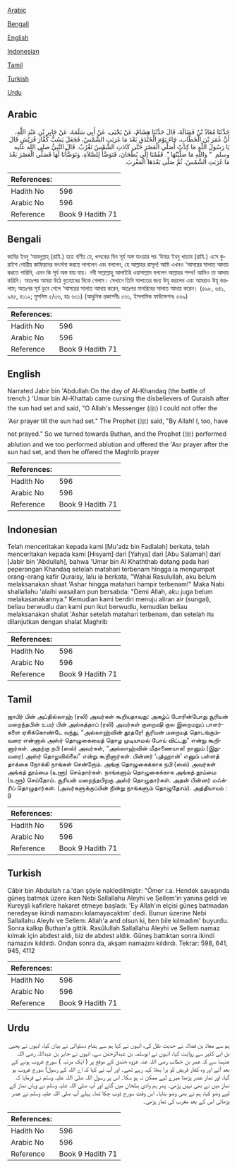[Arabic](#arabic)

[Bengali](#bengali)

[English](#english)

[Indonesian](#indonesian)

[Tamil](#tamil)

[Turkish](#turkish)

[Urdu](#urdu)

## Arabic


<div dir="rtl" lang="ar" style={{fontSize:'larger',backgroundColor:'#f8f9fa',padding:20}}>
حَدَّثَنَا مُعَاذُ بْنُ فَضَالَةَ، قَالَ حَدَّثَنَا هِشَامٌ، عَنْ يَحْيَى، عَنْ أَبِي سَلَمَةَ، عَنْ جَابِرِ بْنِ عَبْدِ اللَّهِ، أَنَّ عُمَرَ بْنَ الْخَطَّابِ، جَاءَ يَوْمَ الْخَنْدَقِ بَعْدَ مَا غَرَبَتِ الشَّمْسُ، فَجَعَلَ يَسُبُّ كُفَّارَ قُرَيْشٍ قَالَ يَا رَسُولَ اللَّهِ مَا كِدْتُ أُصَلِّي الْعَصْرَ حَتَّى كَادَتِ الشَّمْسُ تَغْرُبُ‏.‏ قَالَ النَّبِيُّ صلى الله عليه وسلم ‏ "‏ وَاللَّهِ مَا صَلَّيْتُهَا ‏"‏‏.‏ فَقُمْنَا إِلَى بُطْحَانَ، فَتَوَضَّأَ لِلصَّلاَةِ، وَتَوَضَّأْنَا لَهَا فَصَلَّى الْعَصْرَ بَعْدَ مَا غَرَبَتِ الشَّمْسُ، ثُمَّ صَلَّى بَعْدَهَا الْمَغْرِبَ‏.‏
</div>
<div style={{backgroundColor:'#f8f9fa',padding:20, marginBottom: 10}}><table> <thead> <tr> <th>References:</th> <th></th> </tr> </thead> <tbody><tr><td>Hadith No</td><td>596</td></tr><tr><td>Arabic No</td><td>596</td></tr><tr><td>Reference</td><td>Book 9 Hadith 71</td></tr></tbody></table></div>

## Bengali


<div dir="ltr" lang="bn" style={{fontSize:'larger',backgroundColor:'#f8f9fa',padding:20}}>
জাবির ইবনু ‘আবদুল্লাহ্ (রাযি.) হতে বর্ণিত যে, খন্দকের দিন সূর্য অস্ত যাওয়ার পর ‘উমার ইবনু খাত্তাব (রাযি.) এসে কুরাইশ গোত্রীয় কাফিরদের ভৎর্সনা করতে লাগলেন এবং বললেন, হে আল্লাহর রাসূল! আমি এখনও ‘আসরের সালাত আদায় করতে পারিনি, এমন কি সূর্য অস্ত যায় যায়। নবী সাল্লাল্লাহু আলাইহি ওয়াসাল্লাম বললেন আল্লাহর শপথ! আমিও তা আদায় করিনি। অতঃপর আমরা উঠে বুতহানের দিকে গেলাম। সেখানে তিনি সালাতের জন্য উযূ করলেন এবং আমরাও উযূ করলাম; অতঃপর সূর্য ডুবে গেলে ‘আসরের সালাত আদায় করেন, অতঃপর মাগরিবের সালাত আদায় করেন। (৫৯৮, ৬৪১, ৯৪৫, ৪১১২; মুসলিম ৫/৩৬, হাঃ ৬৩১) (আধুনিক প্রকাশনীঃ ৫৬১, ইসলামিক ফাউন্ডেশনঃ ৫৬৯)
</div>
<div style={{backgroundColor:'#f8f9fa',padding:20, marginBottom: 10}}><table> <thead> <tr> <th>References:</th> <th></th> </tr> </thead> <tbody><tr><td>Hadith No</td><td>596</td></tr><tr><td>Arabic No</td><td>596</td></tr><tr><td>Reference</td><td>Book 9 Hadith 71</td></tr></tbody></table></div>

## English


<div dir="ltr" lang="en" style={{fontSize:'larger',backgroundColor:'#f8f9fa',padding:20}}>
Narrated Jabir bin 'Abdullah:On the day of Al-Khandaq (the battle of trench.) 'Umar bin Al-Khattab came cursing the disbelievers of Quraish after the sun had set and said, "O Allah's Messenger (ﷺ) I could not offer the 'Asr prayer till the sun had set." The Prophet (ﷺ) said, "By Allah! I, too, have not prayed." So we turned towards Buthan, and the Prophet (ﷺ) performed ablution and we too performed ablution and offered the 'Asr prayer after the sun had set, and then he offered the Maghrib prayer
</div>
<div style={{backgroundColor:'#f8f9fa',padding:20, marginBottom: 10}}><table> <thead> <tr> <th>References:</th> <th></th> </tr> </thead> <tbody><tr><td>Hadith No</td><td>596</td></tr><tr><td>Arabic No</td><td>596</td></tr><tr><td>Reference</td><td>Book 9 Hadith 71</td></tr></tbody></table></div>

## Indonesian


<div dir="ltr" lang="id" style={{fontSize:'larger',backgroundColor:'#f8f9fa',padding:20}}>
Telah menceritakan kepada kami [Mu'adz bin Fadlalah] berkata, telah menceritakan kepada kami [Hisyam] dari [Yahya] dari [Abu Salamah] dari [Jabir bin 'Abdullah], bahwa 'Umar bin Al Khaththab datang pada hari peperangan Khandaq setelah matahari terbenam hingga ia mengumpat orang-orang kafir Quraisy, lalu ia berkata, "Wahai Rasulullah, aku belum melaksanakan shaat 'Ashar hingga matahari hampir terbenam!" Maka Nabi shallallahu 'alaihi wasallam pun bersabda: "Demi Allah, aku juga belum melakasanakannya." Kemudian kami berdiri menuju aliran air (sungai), beliau berwudlu dan kami pun ikut berwudlu, kemudian beliau melaksanakan shalat 'Ashar setelah matahari terbenam, dan setelah itu dilanjutkan dengan shalat Maghrib
</div>
<div style={{backgroundColor:'#f8f9fa',padding:20, marginBottom: 10}}><table> <thead> <tr> <th>References:</th> <th></th> </tr> </thead> <tbody><tr><td>Hadith No</td><td>596</td></tr><tr><td>Arabic No</td><td>596</td></tr><tr><td>Reference</td><td>Book 9 Hadith 71</td></tr></tbody></table></div>

## Tamil


<div dir="ltr" lang="ta" style={{fontSize:'larger',backgroundColor:'#f8f9fa',padding:20}}>
ஜாபிர் பின் அப்தில்லாஹ் (ரலி) அவர்கள் கூறியதாவது: அகழ்ப் போரின்போது சூரியன் மறைந்தபின் உமர் பின் அல்கத்தாப் (ரலி) அவர்கள் குறைஷி குல இறைமறுப் பாளர்களை ஏசிக்கொண்டே வந்து, “அல்லாஹ்வின் தூதரே! சூரியன் மறையத் தொடங்கும்வரை என்னால் அஸ்ர் தொழுகையைத் தொழ முடியாமல் போய் விட்டது” என்று கூறினார்கள். அதற்கு நபி (ஸல்) அவர்கள், “அல்லாஹ்வின் மீதாணையாக! நானும் (இதுவரை) அஸ்ர் தொழவில்லை” என்று கூறினார்கள். பின்னர் ‘புத்ஹான்’ எனும் பள்ளத் தாக்கை நோக்கி நாங்கள் சென்றோம். அங்கு தொழுகைக்காக நபி (ஸல்) அவர்கள் அங்கத் தூய்மை (உளூ) செய்தார்கள். நாங்களும் தொழுகைக்காக அங்கத் தூய்மை (உளூ) செய்தோம். சூரியன் மறைந்தபிறகு அஸ்ர் தொழுதார்கள். அதன் பின்னர் மஃக்ரிப் தொழுதார்கள். (அவர்களுக்குப்பின் நின்று நாங்களும் தொழுதோம்). அத்தியாயம் : 9
</div>
<div style={{backgroundColor:'#f8f9fa',padding:20, marginBottom: 10}}><table> <thead> <tr> <th>References:</th> <th></th> </tr> </thead> <tbody><tr><td>Hadith No</td><td>596</td></tr><tr><td>Arabic No</td><td>596</td></tr><tr><td>Reference</td><td>Book 9 Hadith 71</td></tr></tbody></table></div>

## Turkish


<div dir="ltr" lang="tr" style={{fontSize:'larger',backgroundColor:'#f8f9fa',padding:20}}>
Câbir bin Abdullah r.a.'dan şöyle nakledilmiştir: "Ömer r.a. Hendek savaşında güneş batmak üzere iken Nebi Sallallahu Aleyhi ve Sellem'in yanına geldi ve Kureyşli kafirlere hakaret etmeye başladı: 'Ey Allah'ın elçisi güneş batmadan neredeyse ikindi namazını kılamayacaktım’ dedi. Bunun üzerine Nebi Sallallahu Aleyhi ve Sellem: Allah'a and olsun ki, ben bile kılmadım' buyurdu. Sonra kalkıp Buthan'a gittik. Rasûlullah Sallallahu Aleyhi ve Sellem namaz kılmak için abdest aldı, biz de abdest aldık. Güneş battıktan sonra ikindi namazını kıldırdı. Ondan sonra da, akşam namazını kıldırdı. Tekrar: 598, 641, 945, 4112
</div>
<div style={{backgroundColor:'#f8f9fa',padding:20, marginBottom: 10}}><table> <thead> <tr> <th>References:</th> <th></th> </tr> </thead> <tbody><tr><td>Hadith No</td><td>596</td></tr><tr><td>Arabic No</td><td>596</td></tr><tr><td>Reference</td><td>Book 9 Hadith 71</td></tr></tbody></table></div>

## Urdu


<div dir="rtl" lang="ur" style={{fontSize:'larger',backgroundColor:'#f8f9fa',padding:20}}>
ہم سے معاذ بن فضالہ نے حدیث نقل کی، انہوں نے کہا ہم سے ہشام دستوائی نے بیان کیا، انہوں نے یحییٰ بن ابی کثیر سے روایت کیا، انہوں نے ابوسلمہ بن عبدالرحمٰن سے، انہوں نے جابر بن عبداللہ رضی اللہ عنہما سے کہ عمر بن خطاب رضی اللہ عنہ غزوہ خندق کے موقع پر ( ایک مرتبہ ) سورج غروب ہونے کے بعد آئے اور وہ کفار قریش کو برا بھلا کہہ رہے تھے۔ اور آپ نے کہا کہ اے اللہ کے رسول! سورج غروب ہو گیا، اور نماز عصر پڑھنا میرے لیے ممکن نہ ہو سکا۔ اس پر رسول اللہ صلی اللہ علیہ وسلم نے فرمایا کہ نماز میں نے بھی نہیں پڑھی۔ پھر ہم وادی بطحان میں گئے اور آپ صلی اللہ علیہ وسلم نے وہاں نماز کے لیے وضو کیا، ہم نے بھی وضو بنایا۔ اس وقت سورج ڈوب چکا تھا۔ پہلے آپ صلی اللہ علیہ وسلم نے عصر پڑھائی اس کے بعد مغرب کی نماز پڑھی۔
</div>
<div style={{backgroundColor:'#f8f9fa',padding:20, marginBottom: 10}}><table> <thead> <tr> <th>References:</th> <th></th> </tr> </thead> <tbody><tr><td>Hadith No</td><td>596</td></tr><tr><td>Arabic No</td><td>596</td></tr><tr><td>Reference</td><td>Book 9 Hadith 71</td></tr></tbody></table></div>
